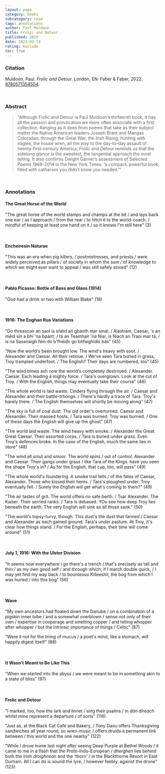 ```yaml
---
layout: page
category: books
subcategory: read
tags: annotations
author: Paul Muldoon
title: Frolic and Detour
published: 2019
date: 2023-03-19
rating: exclude
toc: true
---
```


### Citation

Muldoon, Paul. *Frolic and Detour.* London, EN: Faber & Faber, 2022. [9780571354504](https://www.faber.co.uk/product/9780571354504-frolic-and-detour/).

<br>

### Abstract

> "Although Frolic and Detour is Paul Muldoon’s thirteenth book, it has all the passion and provocation we more often associate with a first collection. Ranging as it does from poems that take as their subject matter the Native American leaders Joseph Brant and Mangas Coloradas, through the Great War, the Irish Rising, hunting with eagles, the house wren, all the way to the day-to-day assault of twenty-first-century America, Frolic and Detour reminds us that the sidelong glance is the sweetest, the tangential approach the most telling. It also confirms Dwight Garner’s assessment of Selected Poems 1968–2014 in the New York Times: ‘a compact, powerful book, filled with catharses you didn’t know you needed.’"

<br>

### Annotations

#### The Great Horse of the World

"The great horse of the world stamps and champs at the bit / and lays back one ear / as I approach / from the rear / to hitch it to the world-coach, / mindful of keeping at least one hand on it / so it knows I'm still here" (3)

<br>


#### Encheiresin Naturae

"This was an era when pig killers, / postmistresses, and priests / were widely perceived as pillars / of society in whom the sum / of knowledge to which we might ever want to appeal / was still safely stored" (12)

<br>


#### Pablo Picasso: Bottle of Bass and Glass (1914)

"God had a drink or two with William Blake" (18)

<br>


#### 1916: The Eoghan Rua Variations

"Do threascair an saol is shéid an ghaoth mar smál. / Alastram, Caesar, 's an méid sin a bhí 'na bpáirt; / tá an Teamhair 'na féar, is féach an Traoi mar tá, / is na Sasanaigh féin do b'fhéidir go bhfaighidís bás" (45)

"Now the world's been brought low. The wind's heavy with soot. / Alexander and Caesar. All their retinue. / We've seen Tara buried in grass, Troy trampled underfoot. / The English? Their days are numbered, too" (45)

"The wind blows ash now the world's completely destroyed. / Alexander. Caesar. Each leading a mighty force. / Tara's overgrown. Look at the cut of Troy. / With the English, things may eventually take their course" (46)

"The whole world is laid waste. Cinders flying through the air. / Caesar and Alexander and their battle-trhongs. / There's hardly a trace of Tara. Troy's barely there. / The English themselves will shortly be moving along" (47)

"The sky is full of coal dust. The old order's overturned. Caesar and Alexander. Their massed hosts. / Tara was burned. Troy was burned. / One of these days the English will give up the ghost" (47)

"The world laid waste. The wind heavy with smoke. / Alexander the Great. Great Caesar. Their assorted corps. / Tara is buried under grass. Even Troy's defences broke. In the case of the English, much the same lies in store" (48)

"The wind all smut and smoor. The world spins / out of control. Alexander and Caesar. Their gangs under grass / like Tara of the Kings. have you seen the shape Troy's in? / As for the English, that cup, too, will pass" (49)

"The whole world's foundering. A smoke trail tells / of the fates of Caesar, Alexander. Those who kissed their hems. / Tara's ploughed under. Troy eventually fell. / Surely the English will get what's coming to them?" (49)

"The air tastes of grit. The world offers no safe berth. / Tsar Alexander. The Kaiser. Their serried ranks. / Tara is debased. YOu see how deep Troy lies beneath the earth. The very English will sink as all those sank." (50)

"The world's topsy-turvy, though. This dust's the dust that fanned / Caesar and Alexander as each gained ground. Tara's under pasture. At Troy, it's clear how things stand. / For the English, perhaps, their time will come around" (51)

<br>


#### July 1, 1916: With the Ulster Division

"It seems now everywhere I go there's a trench / that's precisely as tall and thin / as my own good self / and through which, if I march double quick, / I may yet find my way back / to bounteous Killeeshil, the bog from which I was hurled / into this bog" (56)

<br>


#### Wave

"My own ancestors had floated down the Danube / on a combination of a pigskin inner tube / and a somewhat overblown / sense not only of their own / expertise in cooperage and smelting copper / and telling whopper after whopper / but the intrinsic importance of things / Celtic" (87)

"Were it not for the lining of mucus / a poet's mind, like a stomach, will happily digest itself" (88)

<br>


#### It Wasn't Meant to Be Like This

"When we started into the abyss / we were meant to be in something akin to a state of bliss" (97)

<br>


#### Frolic and Detour

"I marked, too, how the lark and linnet / sing their psalms / in *dán díreach* whilst mine represent a departure / of sorts" (116)

"Just as, at the Black Cat Café and Bakery, / Tony Daou offers Thanksgiving sandwiches all year round, so wren-music / offers druids a permanent link between / this world and the one nearby" (122)

"While I drove home last night after seeing Deep Purple at Bethel Woods / it came to me in a flash that the Proto-Indo-European / *dherghen* lies behind both the Irish *droighnean* and the 'thorn' / in the Blackthorne Resort in East Durham. All I can do is sound the lyre, / however feebly, against the drone" (123)
